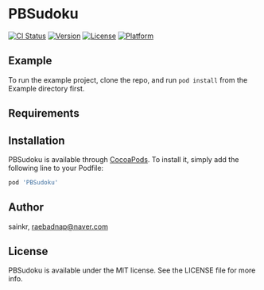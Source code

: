 # PBSudoku

[![CI Status](https://img.shields.io/travis/sainkr/PBSudoku.svg?style=flat)](https://travis-ci.org/sainkr/PBSudoku)
[![Version](https://img.shields.io/cocoapods/v/PBSudoku.svg?style=flat)](https://cocoapods.org/pods/PBSudoku)
[![License](https://img.shields.io/cocoapods/l/PBSudoku.svg?style=flat)](https://cocoapods.org/pods/PBSudoku)
[![Platform](https://img.shields.io/cocoapods/p/PBSudoku.svg?style=flat)](https://cocoapods.org/pods/PBSudoku)

## Example

To run the example project, clone the repo, and run `pod install` from the Example directory first.

## Requirements

## Installation

PBSudoku is available through [CocoaPods](https://cocoapods.org). To install
it, simply add the following line to your Podfile:

```ruby
pod 'PBSudoku'
```

## Author

sainkr, raebadnap@naver.com

## License

PBSudoku is available under the MIT license. See the LICENSE file for more info.
